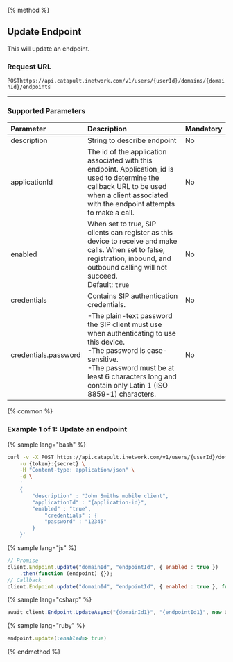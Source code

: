 {% method %}

## Update Endpoint

This will update an endpoint.

### Request URL

<code class="post">POST</code>`https://api.catapult.inetwork.com/v1/users/{userId}/domains/{domainId}/endpoints`

---

### Supported Parameters

| Parameter            | Description                                                                                                                                                                                                                                                                                                                                                                            | Mandatory |
|:---------------------|:---------------------------------------------------------------------------------------------------------------------------------------------------------------------------------------------------------------------------------------------------------------------------------------------------------------------------------------------------------------------------------------|:----------|
| description          | String to describe endpoint                                                                                                                                                                                                                                                                                                                                                            | No        |
| applicationId        | The id of the application associated with this endpoint. Application_id is used to determine the callback URL to be used when a client associated with the endpoint attempts to make a call.                                                                                                                                                                                           | No        |
| enabled              | When set to true, SIP clients can register as this device to receive and make calls. When set to false, registration, inbound, and outbound calling will not succeed. <br> Default: `true`                                                                                                                                                                                             | No        |
| credentials          | Contains SIP authentication credentials.                                                                                                                                                                                                                                                                                                                                               | No       |
| credentials.password | -The plain-text password the SIP client must use when authenticating to use this device. <br> -The password is case-sensitive. <br> -The password must be at least 6 characters long and contain only Latin 1 (ISO 8859-1) characters.                                                                                                                                                 | No       |

{% common %}

### Example 1 of 1: Update an endpoint

{% sample lang="bash" %}

```bash
curl -v -X POST https://api.catapult.inetwork.com/v1/users/{userId}/domains/{domain-id}/endpoints/{endpoint-id} \
	-u {token}:{secret} \
	-H "Content-type: application/json" \
	-d \
	'
	{
		"description" : "John Smiths mobile client",
		"applicationId" : "{application-id}",
		"enabled" : "true",
			"credentials" : {
			"password" : "12345"
		}
	}'
```

{% sample lang="js" %}

```js
// Promise
client.Endpoint.update("domainId", "endpointId", { enabled : true })
	.then(function (endpoint) {});
// Callback
client.Endpoint.update("domainId", "endpointId", { enabled : true }, function (err, endpoint) {});
```

{% sample lang="csharp" %}

```csharp
await client.Endpoint.UpdateAsync("{domainId1}", "{endpointId1}", new UpdateEndpointData {Enabled = true});
```

{% sample lang="ruby" %}

```ruby
endpoint.update(:enabled=> true)
```
{% endmethod %}
